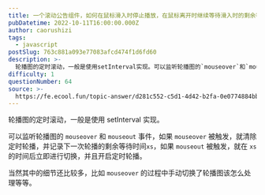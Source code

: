 ```yaml
---
title: 一个滚动公告组件，如何在鼠标滑入时停止播放，在鼠标离开时继续等待滑入时的剩余等待时间后播放？
pubDatetime: 2022-10-11T16:00:00.000Z
author: caorushizi
tags:
  - javascript
postSlug: 763c881a093e77083afcd474f1d6fd60
description: >-
  轮播图的定时滚动，一般是使用setInterval实现。可以监听轮播图的`mouseover`和`mouseout`事件，如果`mouseover`被触发，就清除定时轮播，并记录下一次轮播的剩余等待时
difficulty: 1
questionNumber: 64
source: >-
  https://fe.ecool.fun/topic-answer/d281c552-c5d1-4d42-b2fa-0e0774884bbf?orderBy=updateTime&order=desc&tagId=10
---
```


轮播图的定时滚动，一般是使用 setInterval 实现。

可以监听轮播图的 `mouseover` 和 `mouseout` 事件，如果 `mouseover` 被触发，就清除定时轮播，并记录下一次轮播的剩余等待时间`xs`，如果 `mouseout` 被触发，就在 `xs` 的时间后立即进行切换，并且开启定时轮播。

当然其中的细节还比较多，比如 `mouseover` 的过程中手动切换了轮播图该怎么处理等等。
